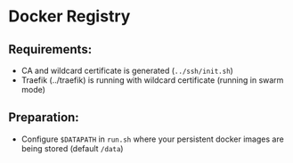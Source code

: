 # Docker Registry

## Requirements:
- CA and wildcard certificate is generated (`../ssh/init.sh`)
- Traefik (../traefik) is running with wildcard certificate (running in swarm mode)

## Preparation: 
- Configure `$DATAPATH` in `run.sh` where your persistent docker images are being stored (default `/data`)
